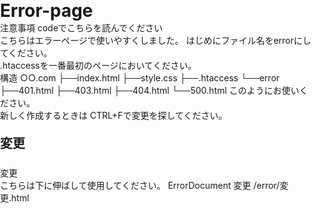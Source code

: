 # Error-page
注意事項
codeでこちらを読んでください

こちらはエラーページで使いやすくしました。
はじめにファイル名をerrorにしてください。

.htaccessを一番最初のページにおいてください。


構造
○○.com
  ├──index.html
  ├──style.css
  ├──.htaccess
  └──error
    ├──401.html
    ├──403.html
    ├──404.html
    └──500.html
このようにお使いください。

新しく作成するときは
CTRL+Fで変更を探してください。
<!DOCTYPE html>
<html lang="ja">
  <head>
    <meta charset="utf-8">
    <meta name="viewport" content="width=device-width">
    <title>変更</title>
    <style>
      html,body,h1,p {
        margin: 0;
        padding: 0;
      }

      body,html {
        height: 100%;
        text-align: center;
        font-family: 'ヒラギノ角ゴ Pro W3', 'Hiragino Kaku Gothic ProN', Meiryo, 'MS PGothic', Arial, sans-serif;
        background: #fafbfd;
        color: #505254;
      }

      .container {
        padding: 100px 30px;
      }

      .message {
        margin: 20px 0;
        font-size: 20px;
        line-height: 160%;
      }
    </style>
  </head>
  <body>
    <div class="container">
      <svg xmlns="http://www.w3.org/2000/svg" width="74" height="75" viewBox="0 0 74 75"><style type="text/css">.st0{fill:#E2E8EE;}</style><path class="st0" d="M37.3 1.5c-19.8 0-36 16.1-36 36 0 19.8 16.1 36 36 36 19.8 0 36-16.1 36-36 0-19.8-16.1-36-36-36zm-29.3 36c0-6.9 2.4-13.2 6.4-18.2l41.2 41.2c-5 4-11.3 6.4-18.2 6.4-16.2-.1-29.4-13.2-29.4-29.4zm52.3 18.2l-41.2-41.1c5-4 11.3-6.4 18.2-6.4 16.2 0 29.3 13.1 29.3 29.3 0 6.9-2.4 13.2-6.3 18.2z"/></svg>
      <h1 class="message">変更</h1>
      <p>変更</p>
    </div>
  </body>
</html>

こちらは下に伸ばして使用してください。
ErrorDocument 変更 /error/変更.html

